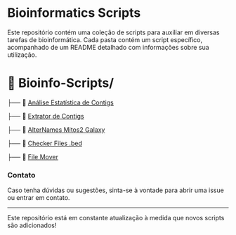 # Bioinformatics Scripts

Este repositório contém uma coleção de scripts para auxiliar em diversas tarefas de bioinformática. Cada pasta contém um script específico, acompanhado de um README detalhado com informações sobre sua utilização.

# 📂 Bioinfo-Scripts/
├── 📂 [Análise Estatística de Contigs](https://github.com/Julio-CSilva/Bioinformatics_Scripts/tree/main/analysis_contigs)

├── 📂 [Extrator de Contigs](https://github.com/Julio-CSilva/Bioinformatics_Scripts/tree/main/extrator_genes)

├── 📂 [AlterNames Mitos2 Galaxy](https://github.com/Julio-CSilva/Bioinformatics_Scripts/tree/main/altername_mitos2_galaxy)

├── 📂 [Checker Files .bed](https://github.com/Julio-CSilva/Bioinformatics_Scripts/tree/main/checker_BEDfile)

├── 📂 [File Mover ](https://github.com/Julio-CSilva/Bioinformatics_Scripts/tree/main/mv_file)


### Contato
Caso tenha dúvidas ou sugestões, sinta-se à vontade para abrir uma issue ou entrar em contato.

---
Este repositório está em constante atualização à medida que novos scripts são adicionados!

